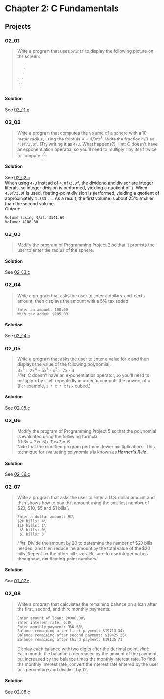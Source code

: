 # Chapter 2: C Fundamentals
## Projects

### 02_01
> Write a program that uses `printf` to display the following picture on the screen:\
> &emsp;&ensp;&nbsp;.\
> &emsp;&ensp;.\
> &emsp;&nbsp;.\
> .&ensp;&nbsp;.\
> &nbsp;.&nbsp;.\
> &ensp;.
#### Solution
See [02_01.c](02_01.c)

### 02_02
> Write a program that computes the volume of a sphere with a 10-meter radius, using the formula v = 4/3πr<sup>3</sup>. Write the fraction 4/3 as `4.0f/3.0f`. (Try writing it as `4/3`. What happens?) Hint: C doesn't have an exponentiation operator, so you'll need to multiply r by itself twice to compute r<sup>3</sup>.
#### Solution
See [02_02.c](02_02.c)\
When using `4/3` instead of `4.0f/3.0f`, the dividend and divisor are integer literals, so integer division is performed, yielding a quotient of `1`. When `4.0f/3.0f` is used, floating-point division is performed, yielding a quotient of approximately `1.333...`. As a result, the first volume is about 25% smaller than the second volume.\
Output:
```
Volume (using 4/3): 3141.60
Volume: 4188.80
```

### 02_03
> Modify the program of Programming Project 2 so that it prompts the user to enter the radius of the sphere.
#### Solution
See [02_03.c](02_03.c)

### 02_04
> Write a program that asks the user to enter a dollars-and-cents amount, then displays the amount with a 5% tax added:
> ```
> Enter an amount: 100.00
> With tax added: $105.00
> ```
#### Solution
See [02_04.c](02_04.c)

### 02_05
> Write a program that asks the user to enter a value for x and then displays the value of the following polynomial:\
> 3x<sup>5</sup> + 2x<sup>4</sup> - 5x<sup>3</sup> - x<sup>2</sup> + 7x - 6\
> *Hint*: C doesn't have an exponentiation operator, so you'll need to multiply x by itself repeatedly in order to compute the powers of x. (For example, `x * x * x` is `x` cubed.)
#### Solution
See [02_05.c](02_05.c)

### 02_06
> Modify the program of Programming Project 5 so that the polynomial is evaluated using the following formula:\
> ((((3x + 2)x-5)x-1)x+7)x-6\
> Note that the modified program performs fewer multiplications. This technique for evaluating polynomials is known as ***Horner's Rule***.
#### Solution
See [02_06.c](02_06.c)

### 02_07
> Write a program that asks the user to enter a U.S. dollar amount and then shows how to pay that amount using the smallest number of $20, $10, $5 and $1 bills:\
> ```
> Enter a dollar amount: 93\
> $20 bills: 4\
> $10 bills: 1\
>  $5 bills: 0\
>  $1 bills: 3
> ```
> *Hint*: Divide the amount by 20 to determine the number of $20 bills needed, and then reduce the amount by the total value of the $20 bills. Repeat for the other bill sizes. Be sure to use integer values throughout, not floating-point numbers.
#### Solution
See [02_07.c](02_07.c)

### 02_08
> Write a program that calculates the remaining balance on a loan after the first, second, and third monthly payments:
> ```
> Enter amount of loan: 20000.00\
> Enter interest rate: 6.0\
> Enter monthly payment: 386.66\
> Balance remaining after first payment: $19713.34\
> Balance remaining after second payment: $19425.25\
> Balance remaining after third payment: $19135.71
> ```
> Display each balance with two digits after the decimal point. *Hint*: Each month, the balance is decreased by the amount of the payment, but increased by the balance times the monthly interest rate. To find the monthly interest rate, convert the interest rate entered by the user to a percentage and divide it by 12.
#### Solution
See [02_08.c](02_08.c)
